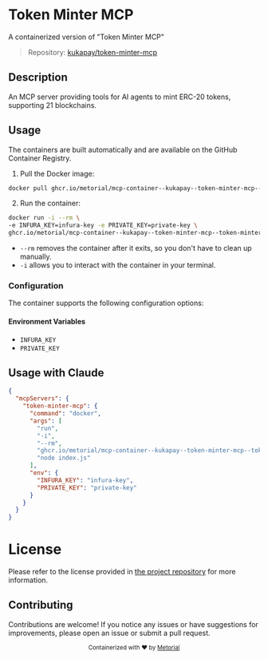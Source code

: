 
# Token Minter MCP

A containerized version of "Token Minter MCP"

> Repository: [kukapay/token-minter-mcp](https://github.com/kukapay/token-minter-mcp)

## Description

An MCP server providing tools for AI agents to mint ERC-20 tokens, supporting 21 blockchains.


## Usage

The containers are built automatically and are available on the GitHub Container Registry.

1. Pull the Docker image:

```bash
docker pull ghcr.io/metorial/mcp-container--kukapay--token-minter-mcp--token-minter-mcp
```

2. Run the container:

```bash
docker run -i --rm \ 
-e INFURA_KEY=infura-key -e PRIVATE_KEY=private-key \
ghcr.io/metorial/mcp-container--kukapay--token-minter-mcp--token-minter-mcp  "node index.js"
```

- `--rm` removes the container after it exits, so you don't have to clean up manually.
- `-i` allows you to interact with the container in your terminal.



### Configuration

The container supports the following configuration options:




#### Environment Variables

- `INFURA_KEY`
- `PRIVATE_KEY`




## Usage with Claude

```json
{
  "mcpServers": {
    "token-minter-mcp": {
      "command": "docker",
      "args": [
        "run",
        "-i",
        "--rm",
        "ghcr.io/metorial/mcp-container--kukapay--token-minter-mcp--token-minter-mcp",
        "node index.js"
      ],
      "env": {
        "INFURA_KEY": "infura-key",
        "PRIVATE_KEY": "private-key"
      }
    }
  }
}
```

# License

Please refer to the license provided in [the project repository](https://github.com/kukapay/token-minter-mcp) for more information.

## Contributing

Contributions are welcome! If you notice any issues or have suggestions for improvements, please open an issue or submit a pull request.

<div align="center">
  <sub>Containerized with ❤️ by <a href="https://metorial.com">Metorial</a></sub>
</div>
  